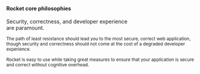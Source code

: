 #### Rocket core philosophies

Security, correctness, and developer experience<br>
are paramount.

<small>
The path of least resistance should lead you to the most secure, correct web application,
though security and correctness should not come at the cost of a degraded developer experience.

Rocket is easy to use while taking great measures to ensure that your application
is secure and correct without cognitive overhead.
</small>


<aside class="notes">
</aside>
